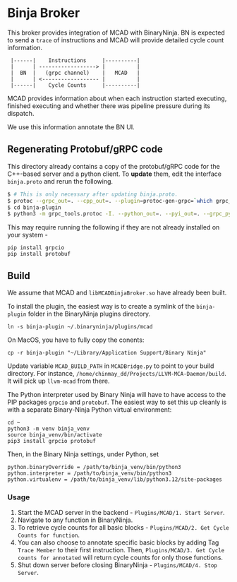 # Binja Broker

This broker provides integration of MCAD with BinaryNinja. BN is expected to send a `trace` of instructions and MCAD will provide detailed cycle count information.  

```
 |------|    Instructions     |----------|
 |      | ------------------> |          |
 |  BN  |   (grpc channel)    |   MCAD   |
 |      | <------------------ |          |
 |------|    Cycle Counts     |----------|
```

MCAD provides information about when each instruction started executing, finished executing and whether there was pipeline pressure during its dispatch.  

We use this information annotate the BN UI.  

## Regenerating Protobuf/gRPC code

This directory already contains a copy of the protobuf/gRPC code for the C++-based server and a python client. To **update** them, edit the interface `binja.proto` and rerun the following.  

```bash
$ # This is only necessary after updating binja.proto.
$ protoc --grpc_out=. --cpp_out=. --plugin=protoc-gen-grpc=`which grpc_cpp_plugin` binja.proto
$ cd binja-plugin
$ python3 -m grpc_tools.protoc -I. --python_out=. --pyi_out=. --grpc_python_out=. ../binja.proto
```

This may require running the following if they are not already installed on your system -  
```
pip install grpcio
pip install protobuf
```

## Build

We assume that MCAD and `libMCADBinjaBroker.so` have already been built.  

To install the plugin, the easiest way is to create a symlink of the `binja-plugin` folder in the BinaryNinja plugins directory.  

```
ln -s binja-plugin ~/.binaryninja/plugins/mcad
```

On MacOS, you have to fully copy the conents:
```
cp -r binja-plugin "~/Library/Application Support/Binary Ninja"
```

Update variable `MCAD_BUILD_PATH` in `MCADBridge.py` to point to your build directory. For instance, `/home/chinmay_dd/Projects/LLVM-MCA-Daemon/build`. It will pick up `llvm-mcad` from there.

The Python interpreter used by Binary Ninja will have to have access to the PIP packages `grpcio` and `protobuf`.
The easiest way to set this up cleanly is with a separate Binary-Ninja Python virtual environment:

```
cd ~
python3 -m venv binja_venv
source binja_venv/bin/activate
pip3 install grpcio protobuf
```

Then, in the Binary Ninja settings, under Python, set
```
python.binaryOverride = /path/to/binja_venv/bin/python3
python.interpreter = /path/to/binja_venv/bin/python3
python.virtualenv = /path/to/binja_venv/lib/python3.12/site-packages
```

### Usage

1. Start the MCAD server in the backend - `Plugins/MCAD/1. Start Server`.
2. Navigate to any function in BinaryNinja.
3. To retrieve cycle counts for all basic blocks - `Plugins/MCAD/2. Get Cycle Counts for function`.
4. You can also choose to annotate specific basic blocks by adding Tag `Trace Member` to their first instruction.
   Then, `Plugins/MCAD/3. Get Cycle counts for annotated` will return cycle counts for only those functions.
5. Shut down server before closing BinaryNinja - `Plugins/MCAD/4. Stop Server`.

